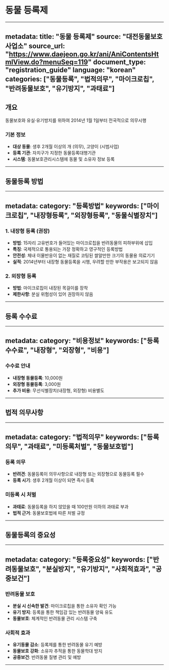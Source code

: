 # 동물 등록제

---
metadata:
  title: "동물 등록제"
  source: "대전동물보호사업소"
  source_url: "https://www.daejeon.go.kr/ani/AniContentsHtmlView.do?menuSeq=119"
  document_type: "registration_guide"
  language: "korean"
  categories: ["동물등록", "법적의무", "마이크로칩", "반려동물보호", "유기방지", "과태료"]
---

## 개요
동물보호와 유실·유기방지를 위하여 2014년 1월 1일부터 전국적으로 의무시행

### 기본 정보
- **대상 동물**: 생후 2개월 이상의 개 (의무), 고양이 (시범사업)
- **등록 기관**: 자치구가 지정한 동물등록대행기관
- **시스템**: 동물보호관리시스템에 동물 및 소유자 정보 등록

---

## 동물등록 방법

---
metadata:
  category: "등록방법"
  keywords: ["마이크로칩", "내장형등록", "외장형등록", "동물식별장치"]
---

### 1. 내장형 등록 (권장)
- **방법**: 15자리 고유번호가 들어있는 마이크로칩을 반려동물의 피하부위에 삽입
- **특징**: 국제적으로 통용되는 가장 정확하고 영구적인 등록방법
- **안전성**: 체내 이물반응이 없는 재질로 코팅된 쌀알만한 크기의 동물용 의료기기
- **실적**: 2014년부터 내장형 동물등록을 시행, 우려할 만한 부작용은 보고되지 않음

### 2. 외장형 등록
- **방법**: 마이크로칩이 내장된 목걸이를 장착
- **제한사항**: 분실 위험성이 있어 권장하지 않음

---

## 등록 수수료

---
metadata:
  category: "비용정보"
  keywords: ["등록수수료", "내장형", "외장형", "비용"]
---

### 수수료 안내
- **내장형 동물등록**: 10,000원
- **외장형 동물등록**: 3,000원
- **추가 비용**: 무선식별장치(내장형, 외장형) 비용별도

---

## 법적 의무사항

---
metadata:
  category: "법적의무"
  keywords: ["등록의무", "과태료", "미등록처벌", "동물보호법"]
---

### 등록 의무
- **반려견**: 동물등록이 의무사항으로 내장형 또는 외장형으로 동물등록 필수
- **등록 시기**: 생후 2개월 이상이 되면 즉시 등록

### 미등록 시 처벌
- **과태료**: 동물등록을 하지 않았을 때 100만원 이하의 과태료 부과
- **법적 근거**: 동물보호법에 따른 처벌 규정

---

## 동물등록의 중요성

---
metadata:
  category: "등록중요성"
  keywords: ["반려동물보호", "분실방지", "유기방지", "사회적효과", "공중보건"]
---

### 반려동물 보호
- **분실 시 신속한 발견**: 마이크로칩을 통한 소유자 확인 가능
- **유기 방지**: 등록을 통한 책임감 있는 반려동물 양육 유도
- **동물보호**: 체계적인 반려동물 관리 시스템 구축

### 사회적 효과
- **유기동물 감소**: 등록제를 통한 반려동물 유기 예방
- **동물보호 강화**: 소유자 추적을 통한 동물학대 방지
- **공중보건**: 반려동물 질병 관리 및 예방

---


